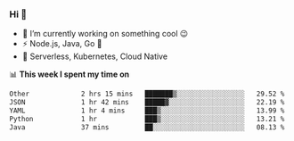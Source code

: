 ### Hi 👋

<!--
**nodejh/nodejh** is a ✨ _special_ ✨ repository because its `README.md` (this file) appears on your GitHub profile.

Here are some ideas to get you started:

- 🔭 I’m currently working on ...
- 🌱 I’m currently learning ...
- 👯 I’m looking to collaborate on ...
- 🤔 I’m looking for help with ...
- 💬 Ask me about ...
- 📫 How to reach me: ...
- 😄 Pronouns: ...
- ⚡ Fun fact: ...
-->

- 🔭 I’m currently working on something cool :wink:
- ⚡ Node.js, Java, Go :thought_balloon:
- 🤖 Serverless, Kubernetes, Cloud Native

📊 **This week I spent my time on**

<!--START_SECTION:waka-->

```txt
Other             2 hrs 15 mins   ███████▒░░░░░░░░░░░░░░░░░   29.52 %
JSON              1 hr 42 mins    █████▓░░░░░░░░░░░░░░░░░░░   22.19 %
YAML              1 hr 4 mins     ███▒░░░░░░░░░░░░░░░░░░░░░   13.99 %
Python            1 hr            ███▒░░░░░░░░░░░░░░░░░░░░░   13.21 %
Java              37 mins         ██░░░░░░░░░░░░░░░░░░░░░░░   08.13 %
```

<!--END_SECTION:waka-->


<!--
:traffic_light: **Visitors**

![visitors](https://visitor-badge.glitch.me/badge?page_id=nodejh.nodejh)
-->
